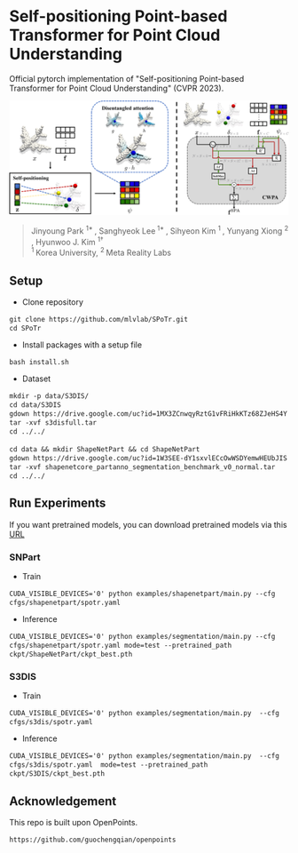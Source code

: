 # Self-positioning Point-based Transformer for Point Cloud Understanding

Official pytorch implementation of "Self-positioning Point-based Transformer for Point Cloud Understanding" (CVPR 2023).

![Figure](./assets/main_figure.png)

> Jinyoung Park <sup> 1* </sup>, Sanghyeok Lee<sup> 1* </sup>, Sihyeon Kim <sup> 1 </sup>, Yunyang Xiong <sup> 2 </sup>, Hyunwoo J. Kim <sup> 1† </sup>  
> <sup> 1 </sup> Korea University, <sup> 2 </sup> Meta Reality Labs

## Setup
- Clone repository 
```
git clone https://github.com/mlvlab/SPoTr.git
cd SPoTr
```
- Install packages with a setup file
```
bash install.sh
```
- Dataset

```
mkdir -p data/S3DIS/
cd data/S3DIS
gdown https://drive.google.com/uc?id=1MX3ZCnwqyRztG1vFRiHkKTz68ZJeHS4Y
tar -xvf s3disfull.tar
cd ../../

cd data && mkdir ShapeNetPart && cd ShapeNetPart
gdown https://drive.google.com/uc?id=1W3SEE-dY1sxvlECcOwWSDYemwHEUbJIS
tar -xvf shapenetcore_partanno_segmentation_benchmark_v0_normal.tar
cd ../../
```

## Run Experiments
If you want pretrained models, you can download pretrained models via this [URL](https://drive.google.com/drive/folders/1s3mfjMG6cRfH9ftDwaukTWLsi0f_eBGy?usp=sharing)
### SNPart
- Train
```
CUDA_VISIBLE_DEVICES='0' python examples/shapenetpart/main.py --cfg cfgs/shapenetpart/spotr.yaml
```
- Inference
```
CUDA_VISIBLE_DEVICES='0' python examples/segmentation/main.py --cfg cfgs/shapenetpart/spotr.yaml mode=test --pretrained_path ckpt/ShapeNetPart/ckpt_best.pth
```
### S3DIS
- Train
```
CUDA_VISIBLE_DEVICES='0' python examples/segmentation/main.py  --cfg cfgs/s3dis/spotr.yaml
```
- Inference
```
CUDA_VISIBLE_DEVICES='0' python examples/segmentation/main.py  --cfg cfgs/s3dis/spotr.yaml  mode=test --pretrained_path ckpt/S3DIS/ckpt_best.pth
```


## Acknowledgement
This repo is built upon OpenPoints.
```
https://github.com/guochengqian/openpoints
```


